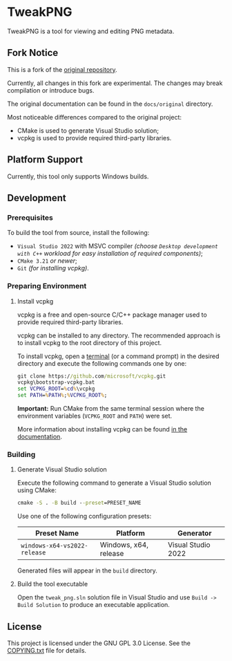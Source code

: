 # TweakPNG

TweakPNG is a tool for viewing and editing PNG metadata.

## Fork Notice

This is a fork of the [original repository](https://github.com/jsummers/tweakpng).

Currently, all changes in this fork are experimental. The changes may break compilation or introduce bugs.

The original documentation can be found in the `docs/original` directory.

Most noticeable differences compared to the original project:

* CMake is used to generate Visual Studio solution;
* vcpkg is used to provide required third-party libraries.

## Platform Support

Currently, this tool only supports Windows builds.

## Development

### Prerequisites

To build the tool from source, install the following:

* `Visual Studio 2022` with MSVC compiler *(choose `Desktop development with C++` workload for easy installation of required components)*;
* `CMake 3.21` *or newer*;
* `Git` *(for installing vcpkg)*.

### Preparing Environment

1. Install vcpkg

    vcpkg is a free and open-source C/C++ package manager used to provide required third-party libraries.

    vcpkg can be installed to any directory. The recommended approach is to install vcpkg to the root directory of this project.

    To install vcpkg, open a [terminal](https://learn.microsoft.com/en-us/windows/terminal/) (or a command prompt) in the desired directory and execute the following commands one by one:

    ```cmd
    git clone https://github.com/microsoft/vcpkg.git
    vcpkg\bootstrap-vcpkg.bat
    set VCPKG_ROOT=%cd%\vcpkg
    set PATH=%PATH%;%VCPKG_ROOT%;
    ```

    **Important:** Run CMake from the same terminal session where the environment variables (`VCPKG_ROOT` and `PATH`) were set.

    More information about installing vcpkg can be found [in the documentation](https://learn.microsoft.com/en-gb/vcpkg/get_started/get-started?pivots=shell-cmd).

### Building

1. Generate Visual Studio solution

    Execute the following command to generate a Visual Studio solution using CMake:

    ```cmd
    cmake -S . -B build --preset=PRESET_NAME
    ```

    Use one of the following configuration presets:

    | Preset Name | Platform | Generator |
    | ----------- | -------- | --------- |
    | `windows-x64-vs2022-release` | Windows, x64, release | Visual Studio 2022 |

    Generated files will appear in the `build` directory.

2. Build the tool executable

    Open the `tweak_png.sln` solution file in Visual Studio and use `Build -> Build Solution` to produce an executable application.

## License

This project is licensed under the GNU GPL 3.0 License. See the [COPYING.txt](COPYING.txt) file for details.
